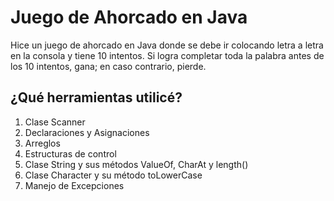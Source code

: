 # Juego de Ahorcado en Java

Hice un juego de ahorcado en Java donde se debe ir colocando letra a letra en la consola y tiene 10 intentos. Si logra completar toda la palabra antes de los 10 intentos, gana; en caso contrario, pierde.

## ¿Qué herramientas utilicé?

1. Clase Scanner
2. Declaraciones y Asignaciones
3. Arreglos
4. Estructuras de control
5. Clase String y sus métodos ValueOf, CharAt y length()
6. Clase Character y su método toLowerCase
7. Manejo de Excepciones
